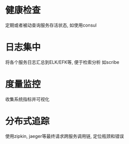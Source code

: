 # 健康检查
定期或者被动查询服务存活状态, 如使用consul
# 日志集中
将各个服务日志汇总到ELK/EFK等, 便于检索分析
如scribe
# 度量监控
收集系统指标并可视化
# 分布式追踪
使用zipkin, jaeger等最终请求跨服务调用链, 定位瓶颈和错误
